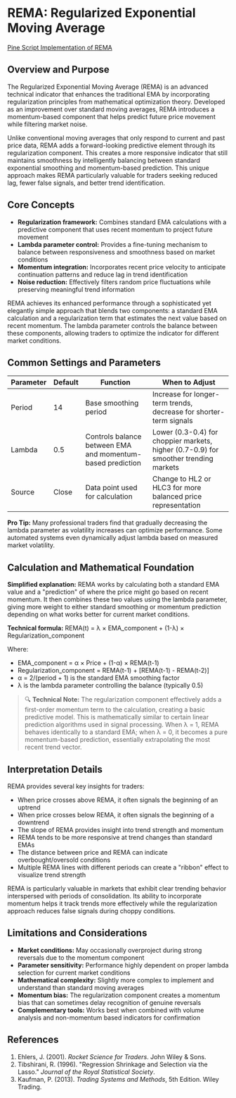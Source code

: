 # REMA: Regularized Exponential Moving Average

[Pine Script Implementation of REMA](https://github.com/mihakralj/pinescript/blob/main/indicators/trends_IIR/rema.pine)

## Overview and Purpose

The Regularized Exponential Moving Average (REMA) is an advanced technical indicator that enhances the traditional EMA by incorporating regularization principles from mathematical optimization theory. Developed as an improvement over standard moving averages, REMA introduces a momentum-based component that helps predict future price movement while filtering market noise.

Unlike conventional moving averages that only respond to current and past price data, REMA adds a forward-looking predictive element through its regularization component. This creates a more responsive indicator that still maintains smoothness by intelligently balancing between standard exponential smoothing and momentum-based prediction. This unique approach makes REMA particularly valuable for traders seeking reduced lag, fewer false signals, and better trend identification.

## Core Concepts

* **Regularization framework:** Combines standard EMA calculations with a predictive component that uses recent momentum to project future movement
* **Lambda parameter control:** Provides a fine-tuning mechanism to balance between responsiveness and smoothness based on market conditions
* **Momentum integration:** Incorporates recent price velocity to anticipate continuation patterns and reduce lag in trend identification
* **Noise reduction:** Effectively filters random price fluctuations while preserving meaningful trend information

REMA achieves its enhanced performance through a sophisticated yet elegantly simple approach that blends two components: a standard EMA calculation and a regularization term that estimates the next value based on recent momentum. The lambda parameter controls the balance between these components, allowing traders to optimize the indicator for different market conditions.

## Common Settings and Parameters

| Parameter | Default | Function | When to Adjust |
|-----------|---------|----------|---------------|
| Period | 14 | Base smoothing period | Increase for longer-term trends, decrease for shorter-term signals |
| Lambda | 0.5 | Controls balance between EMA and momentum-based prediction | Lower (0.3-0.4) for choppier markets, higher (0.7-0.9) for smoother trending markets |
| Source | Close | Data point used for calculation | Change to HL2 or HLC3 for more balanced price representation |

**Pro Tip:** Many professional traders find that gradually decreasing the lambda parameter as volatility increases can optimize performance. Some automated systems even dynamically adjust lambda based on measured market volatility.

## Calculation and Mathematical Foundation

**Simplified explanation:**
REMA works by calculating both a standard EMA value and a "prediction" of where the price might go based on recent momentum. It then combines these two values using the lambda parameter, giving more weight to either standard smoothing or momentum prediction depending on what works better for current market conditions.

**Technical formula:**
REMA(t) = λ × EMA_component + (1-λ) × Regularization_component

Where:
- EMA_component = α × Price + (1-α) × REMA(t-1)
- Regularization_component = REMA(t-1) + [REMA(t-1) - REMA(t-2)]
- α = 2/(period + 1) is the standard EMA smoothing factor
- λ is the lambda parameter controlling the balance (typically 0.5)

> 🔍 **Technical Note:** The regularization component effectively adds a first-order momentum term to the calculation, creating a basic predictive model. This is mathematically similar to certain linear prediction algorithms used in signal processing. When λ = 1, REMA behaves identically to a standard EMA; when λ = 0, it becomes a pure momentum-based prediction, essentially extrapolating the most recent trend vector.

## Interpretation Details

REMA provides several key insights for traders:

- When price crosses above REMA, it often signals the beginning of an uptrend
- When price crosses below REMA, it often signals the beginning of a downtrend
- The slope of REMA provides insight into trend strength and momentum
- REMA tends to be more responsive at trend changes than standard EMAs
- The distance between price and REMA can indicate overbought/oversold conditions
- Multiple REMA lines with different periods can create a "ribbon" effect to visualize trend strength

REMA is particularly valuable in markets that exhibit clear trending behavior interspersed with periods of consolidation. Its ability to incorporate momentum helps it track trends more effectively while the regularization approach reduces false signals during choppy conditions.

## Limitations and Considerations

* **Market conditions:** May occasionally overproject during strong reversals due to the momentum component
* **Parameter sensitivity:** Performance highly dependent on proper lambda selection for current market conditions
* **Mathematical complexity:** Slightly more complex to implement and understand than standard moving averages
* **Momentum bias:** The regularization component creates a momentum bias that can sometimes delay recognition of genuine reversals
* **Complementary tools:** Works best when combined with volume analysis and non-momentum based indicators for confirmation

## References

1. Ehlers, J. (2001). *Rocket Science for Traders*. John Wiley & Sons.
2. Tibshirani, R. (1996). "Regression Shrinkage and Selection via the Lasso." *Journal of the Royal Statistical Society*.
3. Kaufman, P. (2013). *Trading Systems and Methods*, 5th Edition. Wiley Trading.
